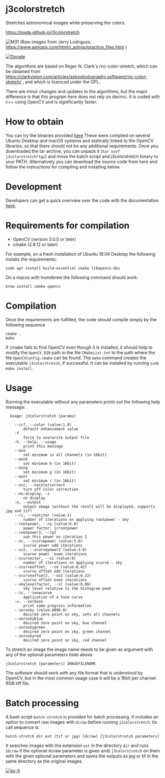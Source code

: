 # j3colorstretch
Stretches astronomical images while preserving the colors.

https://joxda.github.io/j3colorstretch

![M31](https://joxda.github.io/j3colorstretch/images/M31_rp15_3_s2_c1.5.jpg)
(Raw images from Jerry Lodriguss, https://www.astropix.com/html/i_astrop/practice_files.html )

[![Donate](https://img.shields.io/badge/Donate-PayPal-green.svg)](https://www.paypal.com/cgi-bin/webscr?cmd=_s-xclick&hosted_button_id=AVHSY5ZEGB482)

The algorithms are based on Roger N. Clark's rnc-color-stretch, which can be obtained from https://clarkvision.com/articles/astrophotography.software/rnc-color-stretch/ , and which is licenced under the GPL.

There are minor changes and updates to the algorithms, but the major difference is that this program here does not rely on davinci. It is coded with c++ using OpenCV and is significantly faster.


# How to obtain

You can try the binaries provided [here](https://github.com/joxda/j3colorstretch/releases/)
These were compiled on several Ubuntu Desktop and macOS systems and statically linked to the OpenCV libraries, so that there should not be any additional requirements. Once you downloaded the tar archive, you can unpack it (`tar xzvf j3colorstretch*tgz`) and move the batch script and j3colorstretch binary to your PATH. Alternatively you can download the source code from here and follow the instructions for compiling and installing below.

# Development

Developers can get a quick overview over the code with the documentation [here](https://joxda.github.io/j3colorstretch/doc/).

# Requirements for compilation

- OpenCV (version 3.0.0 or later)
- cmake (2.8.12 or later)

For example, on a fresh installation of Ubuntu 18.04 Desktop the following installs the requirements:
```
sudo apt install build-essential cmake libopencv-dev
```
On a macos with homebrew the following command should work:
```
brew install cmake opencv
```

# Compilation

Once the requirements are fulfilled, the code should compile simply by the following sequence

```shell
cmake .
make
```

If cmake fails to find OpenCV even though it is installed, it should help to modify the `OpenCV_DIR` path in the file `CMakeList.txt` to the path where the file `OpenCVConfig.cmake` can be found.
The `make` command creates the executable `j3colorstretch`, if successful. It can be installed by running `sudo make install`.

# Usage

Running the executable without any parameters prints out the following help message:

```
  Usage: j3colorstretch [params]

	--ccf, --color (value:1.0)
		default enhancement value
	-f
		force to overwrite output file
	-h, --help, --usage
		print this message
	--min
		set minimum in all channels (in 16bit)
	--minb
		set minimum b (in 16bit)
	--ming
		set minimum g (in 16bit)
	--minr
		set minimum r (in 16bit)
	--ncc, --nocolorcorrect
		turn off color correction
	--no-display, -x
		no display
	-o, --output
		output image (without the result will be displayed, supports jpg and tif)
	--ri, --rootiter (value:1)
		number of iterations on applying rootpower - sky
	--rootpower, --rp (value:6.0)
		power factor: 1/rootpower
	--rootpower2, --rp2
		use this power on iteration 2
	--sc, --scurvepower (value:5.0)
		scurve power odd iterations
	--sc2, --scurvepower2 (value:3.0)
		scurve power  even iterations
	--scurveiter, --si (value:0)
		number of iterations on applying scurve - sky
	--scurveoffset, --so (value:0.42)
		scurve offset odd iterations
	--scurveoffset2, --so2 (value:0.22)
		scurve offset even iterations
	--skylevelfactor, --sl (value:0.06)
		sky level relative to the histogram peak
	--tc, --tonecurve
		application of a tone curve
	-v, --verbose
		print some progress information
	--zerosky (value:4096.0)
		desired zero point on sky, sets all channels
	--zeroskyblue
		desired zero point on sky, bue channel
	--zeroskygreen
		desired zero point on sky, green channel
	--zeroskyred
		desired zero point on sky, red channel
```

To stretch an image the image name needs to be given as argument with any of the optional parameters listet above.

```shell
j3colorstretch [parameters] IMAGEFILENAME
```

The software should work with any file format that is understood by OpenCV, but in the most common usage case it will be a 16bit per channel RGB tiff file.

# Batch processing

A bash script ```batch-stretch``` is provided for batch processing. It includes an option to convert raw images with ```dcraw``` before running ```j3colorstretch```. Its call sequence is:

```
batch-stretch dir ext (tif or jpg) [dcraw] [j3colorstretch parameters]
```
It searches images with the extension ```ext``` in the directory ```dir``` and runs (```dcraw``` if the optional dcraw parameter is given and) ```j3colorstretch``` on them with the given optional parameters and saves the outputs as jpg or tif in the same directory as the original images.

[![ko-fi](https://www.ko-fi.com/img/githubbutton_sm.svg)](https://ko-fi.com/H2H5250BJ)

